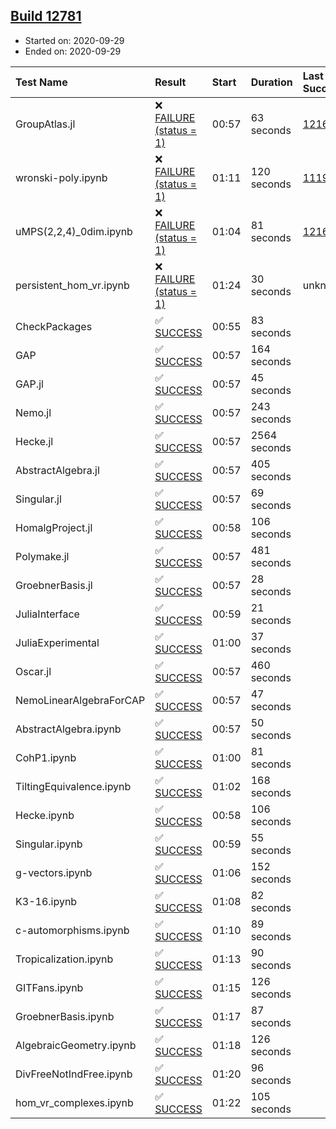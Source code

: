 ## [Build 12781](https://oscarci.mathematik.uni-kl.de/job/oscar/12781/)

* Started on: 2020-09-29
* Ended on: 2020-09-29

| Test Name    | Result | Start | Duration | Last Success | First Failure |
|:-------------|:-------|:------|:---------|:-------------|:--------------|
| GroupAtlas.jl | ❌ [FAILURE (status = 1)](https://oscarci.mathematik.uni-kl.de/job/oscar/12781/artifact/logs/build-12781/GroupAtlas.jl.log) | 00:57 | 63 seconds | [12167](https://oscarci.mathematik.uni-kl.de/job/oscar/12167/) | [12168](https://oscarci.mathematik.uni-kl.de/job/oscar/12168/) |
| wronski-poly.ipynb | ❌ [FAILURE (status = 1)](https://oscarci.mathematik.uni-kl.de/job/oscar/12781/artifact/logs/build-12781/wronski-poly.ipynb.log) | 01:11 | 120 seconds | [11192](https://oscarci.mathematik.uni-kl.de/job/oscar/11192/) | [11193](https://oscarci.mathematik.uni-kl.de/job/oscar/11193/) |
| uMPS(2,2,4)_0dim.ipynb | ❌ [FAILURE (status = 1)](https://oscarci.mathematik.uni-kl.de/job/oscar/12781/artifact/logs/build-12781/uMPS-2-2-4-_0dim.ipynb.log) | 01:04 | 81 seconds | [12167](https://oscarci.mathematik.uni-kl.de/job/oscar/12167/) | [12168](https://oscarci.mathematik.uni-kl.de/job/oscar/12168/) |
| persistent_hom_vr.ipynb | ❌ [FAILURE (status = 1)](https://oscarci.mathematik.uni-kl.de/job/oscar/12781/artifact/logs/build-12781/persistent_hom_vr.ipynb.log) | 01:24 | 30 seconds | unknown | unknown |
| CheckPackages | ✅ [SUCCESS](https://oscarci.mathematik.uni-kl.de/job/oscar/12781/artifact/logs/build-12781/CheckPackages.log) | 00:55 | 83 seconds |  |  |
| GAP | ✅ [SUCCESS](https://oscarci.mathematik.uni-kl.de/job/oscar/12781/artifact/logs/build-12781/GAP.log) | 00:57 | 164 seconds |  |  |
| GAP.jl | ✅ [SUCCESS](https://oscarci.mathematik.uni-kl.de/job/oscar/12781/artifact/logs/build-12781/GAP.jl.log) | 00:57 | 45 seconds |  |  |
| Nemo.jl | ✅ [SUCCESS](https://oscarci.mathematik.uni-kl.de/job/oscar/12781/artifact/logs/build-12781/Nemo.jl.log) | 00:57 | 243 seconds |  |  |
| Hecke.jl | ✅ [SUCCESS](https://oscarci.mathematik.uni-kl.de/job/oscar/12781/artifact/logs/build-12781/Hecke.jl.log) | 00:57 | 2564 seconds |  |  |
| AbstractAlgebra.jl | ✅ [SUCCESS](https://oscarci.mathematik.uni-kl.de/job/oscar/12781/artifact/logs/build-12781/AbstractAlgebra.jl.log) | 00:57 | 405 seconds |  |  |
| Singular.jl | ✅ [SUCCESS](https://oscarci.mathematik.uni-kl.de/job/oscar/12781/artifact/logs/build-12781/Singular.jl.log) | 00:57 | 69 seconds |  |  |
| HomalgProject.jl | ✅ [SUCCESS](https://oscarci.mathematik.uni-kl.de/job/oscar/12781/artifact/logs/build-12781/HomalgProject.jl.log) | 00:58 | 106 seconds |  |  |
| Polymake.jl | ✅ [SUCCESS](https://oscarci.mathematik.uni-kl.de/job/oscar/12781/artifact/logs/build-12781/Polymake.jl.log) | 00:57 | 481 seconds |  |  |
| GroebnerBasis.jl | ✅ [SUCCESS](https://oscarci.mathematik.uni-kl.de/job/oscar/12781/artifact/logs/build-12781/GroebnerBasis.jl.log) | 00:57 | 28 seconds |  |  |
| JuliaInterface | ✅ [SUCCESS](https://oscarci.mathematik.uni-kl.de/job/oscar/12781/artifact/logs/build-12781/JuliaInterface.log) | 00:59 | 21 seconds |  |  |
| JuliaExperimental | ✅ [SUCCESS](https://oscarci.mathematik.uni-kl.de/job/oscar/12781/artifact/logs/build-12781/JuliaExperimental.log) | 01:00 | 37 seconds |  |  |
| Oscar.jl | ✅ [SUCCESS](https://oscarci.mathematik.uni-kl.de/job/oscar/12781/artifact/logs/build-12781/Oscar.jl.log) | 00:57 | 460 seconds |  |  |
| NemoLinearAlgebraForCAP | ✅ [SUCCESS](https://oscarci.mathematik.uni-kl.de/job/oscar/12781/artifact/logs/build-12781/NemoLinearAlgebraForCAP.log) | 00:57 | 47 seconds |  |  |
| AbstractAlgebra.ipynb | ✅ [SUCCESS](https://oscarci.mathematik.uni-kl.de/job/oscar/12781/artifact/logs/build-12781/AbstractAlgebra.ipynb.log) | 00:57 | 50 seconds |  |  |
| CohP1.ipynb | ✅ [SUCCESS](https://oscarci.mathematik.uni-kl.de/job/oscar/12781/artifact/logs/build-12781/CohP1.ipynb.log) | 01:00 | 81 seconds |  |  |
| TiltingEquivalence.ipynb | ✅ [SUCCESS](https://oscarci.mathematik.uni-kl.de/job/oscar/12781/artifact/logs/build-12781/TiltingEquivalence.ipynb.log) | 01:02 | 168 seconds |  |  |
| Hecke.ipynb | ✅ [SUCCESS](https://oscarci.mathematik.uni-kl.de/job/oscar/12781/artifact/logs/build-12781/Hecke.ipynb.log) | 00:58 | 106 seconds |  |  |
| Singular.ipynb | ✅ [SUCCESS](https://oscarci.mathematik.uni-kl.de/job/oscar/12781/artifact/logs/build-12781/Singular.ipynb.log) | 00:59 | 55 seconds |  |  |
| g-vectors.ipynb | ✅ [SUCCESS](https://oscarci.mathematik.uni-kl.de/job/oscar/12781/artifact/logs/build-12781/g-vectors.ipynb.log) | 01:06 | 152 seconds |  |  |
| K3-16.ipynb | ✅ [SUCCESS](https://oscarci.mathematik.uni-kl.de/job/oscar/12781/artifact/logs/build-12781/K3-16.ipynb.log) | 01:08 | 82 seconds |  |  |
| c-automorphisms.ipynb | ✅ [SUCCESS](https://oscarci.mathematik.uni-kl.de/job/oscar/12781/artifact/logs/build-12781/c-automorphisms.ipynb.log) | 01:10 | 89 seconds |  |  |
| Tropicalization.ipynb | ✅ [SUCCESS](https://oscarci.mathematik.uni-kl.de/job/oscar/12781/artifact/logs/build-12781/Tropicalization.ipynb.log) | 01:13 | 90 seconds |  |  |
| GITFans.ipynb | ✅ [SUCCESS](https://oscarci.mathematik.uni-kl.de/job/oscar/12781/artifact/logs/build-12781/GITFans.ipynb.log) | 01:15 | 126 seconds |  |  |
| GroebnerBasis.ipynb | ✅ [SUCCESS](https://oscarci.mathematik.uni-kl.de/job/oscar/12781/artifact/logs/build-12781/GroebnerBasis.ipynb.log) | 01:17 | 87 seconds |  |  |
| AlgebraicGeometry.ipynb | ✅ [SUCCESS](https://oscarci.mathematik.uni-kl.de/job/oscar/12781/artifact/logs/build-12781/AlgebraicGeometry.ipynb.log) | 01:18 | 126 seconds |  |  |
| DivFreeNotIndFree.ipynb | ✅ [SUCCESS](https://oscarci.mathematik.uni-kl.de/job/oscar/12781/artifact/logs/build-12781/DivFreeNotIndFree.ipynb.log) | 01:20 | 96 seconds |  |  |
| hom_vr_complexes.ipynb | ✅ [SUCCESS](https://oscarci.mathematik.uni-kl.de/job/oscar/12781/artifact/logs/build-12781/hom_vr_complexes.ipynb.log) | 01:22 | 105 seconds |  |  |
